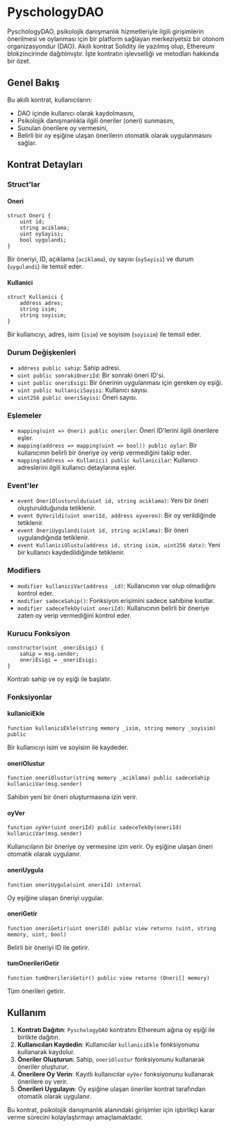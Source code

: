 # PyschologyDAO

PyschologyDAO, psikolojik danışmanlık hizmetleriyle ilgili girişimlerin önerilmesi ve oylanması için bir platform sağlayan merkeziyetsiz bir otonom organizasyondur (DAO). Akıllı kontrat Solidity ile yazılmış olup, Ethereum blokzincirinde dağıtılmıştır. İşte kontratın işlevselliği ve metodları hakkında bir özet.

## Genel Bakış

Bu akıllı kontrat, kullanıcıların:
- DAO içinde kullanıcı olarak kaydolmasını,
- Psikolojik danışmanlıkla ilgili öneriler (oneri) sunmasını,
- Sunulan önerilere oy vermesini,
- Belirli bir oy eşiğine ulaşan önerilerin otomatik olarak uygulanmasını sağlar.

## Kontrat Detayları

### Struct'lar

#### Oneri
```solidity
struct Oneri {
    uint id;
    string aciklama;
    uint oySayisi;
    bool uygulandi;
}
```
Bir öneriyi, ID, açıklama (`aciklama`), oy sayısı (`oySayisi`) ve durum (`uygulandi`) ile temsil eder.

#### Kullanici
```solidity
struct Kullanici {
    address adres;
    string isim;
    string soyisim;
}
```
Bir kullanıcıyı, adres, isim (`isim`) ve soyisim (`soyisim`) ile temsil eder.

### Durum Değişkenleri

- `address public sahip`: Sahip adresi.
- `uint public sonrakiOneriId`: Bir sonraki öneri ID'si.
- `uint public oneriEsigi`: Bir önerinin uygulanması için gereken oy eşiği.
- `uint public kullaniciSayisi`: Kullanıcı sayısı.
- `uint256 public oneriSayisi`: Öneri sayısı.

### Eşlemeler

- `mapping(uint => Oneri) public oneriler`: Öneri ID'lerini ilgili önerilere eşler.
- `mapping(address => mapping(uint => bool)) public oylar`: Bir kullanıcının belirli bir öneriye oy verip vermediğini takip eder.
- `mapping(address => Kullanici) public kullanicilar`: Kullanıcı adreslerini ilgili kullanıcı detaylarına eşler.

### Event'ler

- `event OneriOlusturuldu(uint id, string aciklama)`: Yeni bir öneri oluşturulduğunda tetiklenir.
- `event OyVerildi(uint oneriId, address oyveren)`: Bir oy verildiğinde tetiklenir.
- `event OneriUygulandi(uint id, string aciklama)`: Bir öneri uygulandığında tetiklenir.
- `event KullaniciOlustu(address id, string isim, uint256 date)`: Yeni bir kullanıcı kaydedildiğinde tetiklenir.

### Modifiers

- `modifier kullaniciVar(address _id)`: Kullanıcının var olup olmadığını kontrol eder.
- `modifier sadeceSahip()`: Fonksiyon erişimini sadece sahibine kısıtlar.
- `modifier sadeceTekOy(uint oneriId)`: Kullanıcının belirli bir öneriye zaten oy verip vermediğini kontrol eder.

### Kurucu Fonksiyon

```solidity
constructor(uint _oneriEsigi) {
    sahip = msg.sender;
    oneriEsigi = _oneriEsigi;
}
```
Kontratı sahip ve oy eşiği ile başlatır.

### Fonksiyonlar

#### kullaniciEkle
```solidity
function kullaniciEkle(string memory _isim, string memory _soyisim) public
```
Bir kullanıcıyı isim ve soyisim ile kaydeder.

#### oneriOlustur
```solidity
function oneriOlustur(string memory _aciklama) public sadeceSahip kullaniciVar(msg.sender)
```
Sahibin yeni bir öneri oluşturmasına izin verir.

#### oyVer
```solidity
function oyVer(uint oneriId) public sadeceTekOy(oneriId) kullaniciVar(msg.sender)
```
Kullanıcıların bir öneriye oy vermesine izin verir. Oy eşiğine ulaşan öneri otomatik olarak uygulanır.

#### oneriUygula
```solidity
function oneriUygula(uint oneriId) internal
```
Oy eşiğine ulaşan öneriyi uygular.

#### oneriGetir
```solidity
function oneriGetir(uint oneriId) public view returns (uint, string memory, uint, bool)
```
Belirli bir öneriyi ID ile getirir.

#### tumOnerileriGetir
```solidity
function tumOnerileriGetir() public view returns (Oneri[] memory)
```
Tüm önerileri getirir.

## Kullanım

1. **Kontratı Dağıtın**: `PyschologyDAO` kontratını Ethereum ağına oy eşiği ile birlikte dağıtın.
2. **Kullanıcıları Kaydedin**: Kullanıcılar `kullaniciEkle` fonksiyonunu kullanarak kaydolur.
3. **Öneriler Oluşturun**: Sahip, `oneriOlustur` fonksiyonunu kullanarak öneriler oluşturur.
4. **Önerilere Oy Verin**: Kayıtlı kullanıcılar `oyVer` fonksiyonunu kullanarak önerilere oy verir.
5. **Önerileri Uygulayın**: Oy eşiğine ulaşan öneriler kontrat tarafından otomatik olarak uygulanır.

Bu kontrat, psikolojik danışmanlık alanındaki girişimler için işbirlikçi karar verme sürecini kolaylaştırmayı amaçlamaktadır.
